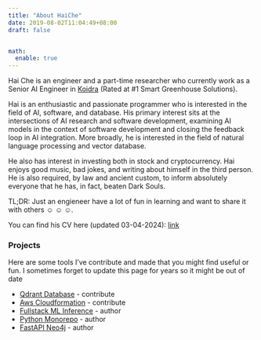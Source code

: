 ```yaml
---
title: "About HaiChe"
date: 2019-08-02T11:04:49+08:00
draft: false


math:
  enable: true
---
```

Hai Che is an engineer and a part-time researcher who currently work as a Senior AI Engineer in [Koidra](https://www.koidra.ai) (Rated at #1 Smart Greenhouse Solutions).

Hai is an enthusiastic and passionate programmer who is interested in the field of AI, software, and database. His primary interest sits at the intersections of AI research and software development, examining AI models in the context of software development and closing the feedback loop in AI integration. More broadly, he is interested in the field of natural language processing and vector database.

He also has interest in investing both in stock and cryptocurrency. Hai enjoys good music, bad jokes, and writing about himself in the third person. He is also required, by law and ancient custom, to inform absolutely everyone that he has, in fact, beaten Dark Souls.

TL;DR: Just an engieneer have a lot of fun in learning and want to share it with others :relaxed: :relaxed: :relaxed:.

You can find his CV here (updated 03-04-2024): [link](https://raw.githubusercontent.com/haicheviet/personal-space/main/site/assets/pdf/my_resume.pdf)

### Projects

Here are some tools I’ve contribute and made that you might find useful or fun. I sometimes forget to update this page for years so it might be out of date

* [Qdrant Database](https://github.com/qdrant/qdrant) - contribute
* [Aws Cloudformation](https://github.com/haicheviet/aws-cf-templates) - contribute
* [Fullstack ML Inference](https://github.com/haicheviet/fullstack-machine-learning-inference) - author
* [Python Monorepo](https://github.com/haicheviet/python-monorepo) - author
* [FastAPI Neo4j](https://github.com/haicheviet/full-stack-fastapi-neo4j) - author
